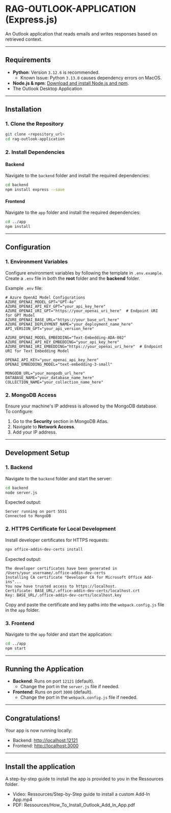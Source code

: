# **RAG-OUTLOOK-APPLICATION (Express.js)**

An Outlook application that reads emails and writes responses based on retrieved context.

---

## **Requirements**

- **Python**: Version `3.12.6` is recommended.
  - Known Issue: Python `3.13.0` causes dependency errors on MacOS.
- **Node.js & npm**: [Download and install Node.js and npm](https://nodejs.org/en/download/package-manager).
- The Outlook Desktop Application

---

## **Installation**

### **1. Clone the Repository**

```bash
git clone <repository_url>
cd rag-outlook-application
```

### **2. Install Dependencies**

#### **Backend**

Navigate to the `backend` folder and install the required dependencies:

```bash
cd backend
npm install express --save
```

#### **Frontend**

Navigate to the `app` folder and install the required dependencies:

```bash
cd ../app
npm install
```

---

## **Configuration**

### **1. Environment Variables**

Configure environment variables by following the template in `.env.example`.  
Create a `.env` file in both the **root** folder and the **backend** folder.

Example `.env` file:

```env
# Azure OpenAI Model Configurations
AZURE_OPENAI_MODEL_GPT="GPT-4o"
AZURE_OPENAI_API_KEY_GPT="your_api_key_here"
AZURE_OPENAI_URI_GPT="https://your_openai_uri_here"  # Endpoint URI for GPT Model
AZURE_OPENAI_BASE_URL="https://your_base_url_here"
AZURE_OPENAI_DEPLOYMENT_NAME="your_deployment_name_here"
API_VERSION_GPT="your_api_version_here"

AZURE_OPENAI_MODEL_EMBEDDING="Text-Embedding-ADA-002"
AZURE_OPENAI_API_KEY_EMBEDDING="your_api_key_here"
AZURE_OPENAI_URI_EMBEDDING="https://your_openai_uri_here"  # Endpoint URI for Text Embedding Model

OPENAI_API_KEY="your_openai_api_key_here"
OPENAI_EMBEDDING_MODEL="text-embedding-3-small"

MONGODB_URL="your_mongodb_url_here"
DATABASE_NAME="your_database_name_here"
COLLECTION_NAME="your_collection_name_here"
```

### **2. MongoDB Access**

Ensure your machine's IP address is allowed by the MongoDB database.  
To configure:

1. Go to the **Security** section in MongoDB Atlas.
2. Navigate to **Network Access**.
3. Add your IP address.

---

## **Development Setup**

### **1. Backend**

Navigate to the `backend` folder and start the server:

```bash
cd backend
node server.js
```

Expected output:

```
Server running on port 5551
Connected to MongoDB
```

### **2. HTTPS Certificate for Local Development**

Install developer certificates for HTTPS requests:

```bash
npx office-addin-dev-certs install
```

Expected output:

```
The developer certificates have been generated in /Users/your_username/.office-addin-dev-certs
Installing CA certificate "Developer CA for Microsoft Office Add-ins"...
You now have trusted access to https://localhost.
Certificate: BASE_URL/.office-addin-dev-certs/localhost.crt
Key: BASE_URL/.office-addin-dev-certs/localhost.key
```

Copy and paste the certificate and key paths into the `webpack.config.js` file in the `app` folder.

### **3. Frontend**

Navigate to the `app` folder and start the application:

```bash
cd ../app
npm start
```

---

## **Running the Application**

- **Backend**: Runs on port `12121` (default).
  - Change the port in the `server.js` file if needed.
- **Frontend**: Runs on port `3000` (default).
  - Change the port in the `webpack.config.js` file if needed.

---

## **Congratulations!**

Your app is now running locally:

- Backend: [http://localhost:12121](http://localhost:12121)
- Frontend: [http://localhost:3000](http://localhost:3000)

---

## **Install the application**

A step-by-step guide to install the app is provided to you in the Ressources folder.

- Video: Ressources/Step-by-Step guide to install a custom Add-In App.mp4
- PDF: Ressources/How_To_Install_Outlook_Add_In_App.pdf
